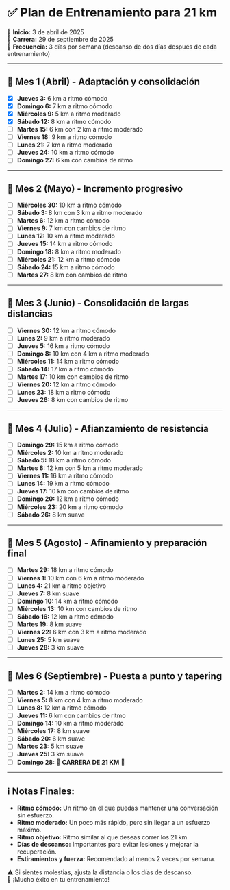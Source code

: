 # ✅ Plan de Entrenamiento para 21 km

📅 **Inicio:** 3 de abril de 2025  
🏁 **Carrera:** 29 de septiembre de 2025  
📆 **Frecuencia:** 3 días por semana (descanso de dos días después de cada entrenamiento)  

---

## 📅 Mes 1 (Abril) - Adaptación y consolidación
- [x] **Jueves 3:** 6 km a ritmo cómodo  
- [x] **Domingo 6:** 7 km a ritmo cómodo  
- [x] **Miércoles 9:** 5 km a ritmo moderado  
- [x] **Sábado 12:** 8 km a ritmo cómodo  
- [ ] **Martes 15:** 6 km con 2 km a ritmo moderado  
- [ ] **Viernes 18:** 9 km a ritmo cómodo  
- [ ] **Lunes 21:** 7 km a ritmo moderado  
- [ ] **Jueves 24:** 10 km a ritmo cómodo  
- [ ] **Domingo 27:** 6 km con cambios de ritmo  

---

## 📅 Mes 2 (Mayo) - Incremento progresivo
- [ ] **Miércoles 30:** 10 km a ritmo cómodo  
- [ ] **Sábado 3:** 8 km con 3 km a ritmo moderado  
- [ ] **Martes 6:** 12 km a ritmo cómodo  
- [ ] **Viernes 9:** 7 km con cambios de ritmo  
- [ ] **Lunes 12:** 10 km a ritmo moderado  
- [ ] **Jueves 15:** 14 km a ritmo cómodo  
- [ ] **Domingo 18:** 8 km a ritmo moderado  
- [ ] **Miércoles 21:** 12 km a ritmo cómodo  
- [ ] **Sábado 24:** 15 km a ritmo cómodo  
- [ ] **Martes 27:** 8 km con cambios de ritmo  

---

## 📅 Mes 3 (Junio) - Consolidación de largas distancias
- [ ] **Viernes 30:** 12 km a ritmo cómodo  
- [ ] **Lunes 2:** 9 km a ritmo moderado  
- [ ] **Jueves 5:** 16 km a ritmo cómodo  
- [ ] **Domingo 8:** 10 km con 4 km a ritmo moderado  
- [ ] **Miércoles 11:** 14 km a ritmo cómodo  
- [ ] **Sábado 14:** 17 km a ritmo cómodo  
- [ ] **Martes 17:** 10 km con cambios de ritmo  
- [ ] **Viernes 20:** 12 km a ritmo cómodo  
- [ ] **Lunes 23:** 18 km a ritmo cómodo  
- [ ] **Jueves 26:** 8 km con cambios de ritmo  

---

## 📅 Mes 4 (Julio) - Afianzamiento de resistencia
- [ ] **Domingo 29:** 15 km a ritmo cómodo  
- [ ] **Miércoles 2:** 10 km a ritmo moderado  
- [ ] **Sábado 5:** 18 km a ritmo cómodo  
- [ ] **Martes 8:** 12 km con 5 km a ritmo moderado  
- [ ] **Viernes 11:** 16 km a ritmo cómodo  
- [ ] **Lunes 14:** 19 km a ritmo cómodo  
- [ ] **Jueves 17:** 10 km con cambios de ritmo  
- [ ] **Domingo 20:** 12 km a ritmo cómodo  
- [ ] **Miércoles 23:** 20 km a ritmo cómodo  
- [ ] **Sábado 26:** 8 km suave  

---

## 📅 Mes 5 (Agosto) - Afinamiento y preparación final
- [ ] **Martes 29:** 18 km a ritmo cómodo  
- [ ] **Viernes 1:** 10 km con 6 km a ritmo moderado  
- [ ] **Lunes 4:** 21 km a ritmo objetivo  
- [ ] **Jueves 7:** 8 km suave  
- [ ] **Domingo 10:** 14 km a ritmo cómodo  
- [ ] **Miércoles 13:** 10 km con cambios de ritmo  
- [ ] **Sábado 16:** 12 km a ritmo cómodo  
- [ ] **Martes 19:** 8 km suave  
- [ ] **Viernes 22:** 6 km con 3 km a ritmo moderado  
- [ ] **Lunes 25:** 5 km suave  
- [ ] **Jueves 28:** 3 km suave  

---

## 📅 Mes 6 (Septiembre) - Puesta a punto y tapering
- [ ] **Martes 2:** 14 km a ritmo cómodo  
- [ ] **Viernes 5:** 8 km con 4 km a ritmo moderado  
- [ ] **Lunes 8:** 12 km a ritmo cómodo  
- [ ] **Jueves 11:** 6 km con cambios de ritmo  
- [ ] **Domingo 14:** 10 km a ritmo moderado  
- [ ] **Miércoles 17:** 8 km suave  
- [ ] **Sábado 20:** 6 km suave  
- [ ] **Martes 23:** 5 km suave  
- [ ] **Jueves 25:** 3 km suave  
- [ ] **Domingo 28:** 🏁 **CARRERA DE 21 KM** 🎉  

---

## ℹ️ Notas Finales:
- **Ritmo cómodo:** Un ritmo en el que puedas mantener una conversación sin esfuerzo.  
- **Ritmo moderado:** Un poco más rápido, pero sin llegar a un esfuerzo máximo.  
- **Ritmo objetivo:** Ritmo similar al que deseas correr los 21 km.  
- **Días de descanso:** Importantes para evitar lesiones y mejorar la recuperación.  
- **Estiramientos y fuerza:** Recomendado al menos 2 veces por semana.  

⚠️ Si sientes molestias, ajusta la distancia o los días de descanso.  
🚀 ¡Mucho éxito en tu entrenamiento!  
